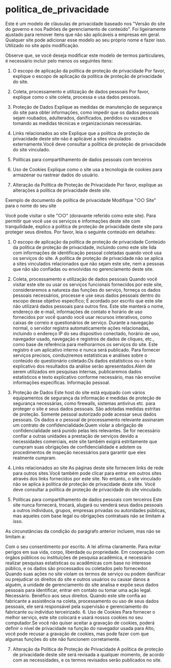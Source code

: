 # politica_de_privacidade

Este é um modelo de cláusulas de privacidade baseado nos "Versão do site do governo e nos Padrões de gerenciamento de conteúdo". Foi ligeiramente ajustado para remover itens que não são aplicáveis ​​a empresas em geral. Qualquer site pode adicionar esse modelo ao seu próprio nome e fazer isso. Utilizado no site após modificação.

Observe que, se você deseja modificar este modelo de termos particulares, é necessário incluir pelo menos os seguintes itens:

1. O escopo de aplicação da política de proteção de privacidade
Por favor, explique o escopo de aplicação da política de proteção de privacidade do site.

2. Coleta, processamento e utilização de dados pessoais
Por favor, explique como o site coleta, processa e usa dados pessoais.

3. Proteção de Dados
Explique as medidas de manutenção de segurança do site para obter informações, como impedir que os dados pessoais sejam roubados, adulterados, danificados, perdidos ou vazados e tomando as medidas técnicas e organizacionais necessárias.

4. Links relacionados ao site
Explique que a política de proteção de privacidade deste site não é aplicável a sites vinculados externamente.Você deve consultar a política de proteção de privacidade do site vinculado.

5. Políticas para compartilhamento de dados pessoais com terceiros
6. Uso de Cookies
Explique como o site usa a tecnologia de cookies para armazenar ou rastrear dados do usuário.

7. Alteração da Política de Proteção de Privacidade
Por favor, explique as alterações à política de privacidade deste site.

Exemplo de documento de política de privacidade
Modifique "○○ Site" para o nome do seu site

Você pode visitar o site "○○" (doravante referido como este site). Para permitir que você use os serviços e informações deste site com tranquilidade, explico a política de proteção de privacidade deste site para proteger seus direitos. Por favor, leia o seguinte conteúdo em detalhes:

1. O escopo de aplicação da política de proteção de privacidade
Conteúdo da política de proteção de privacidade, incluindo como este site lida com informações de identificação pessoal coletadas quando você usa os serviços do site. A política de proteção de privacidade não se aplica a sites vinculados relacionados que não sejam este site, nem a pessoas que não são confiadas ou envolvidas no gerenciamento deste site.

2. Coleta, processamento e utilização de dados pessoais
Quando você visitar este site ou usar os serviços funcionais fornecidos por este site, consideraremos a natureza das funções do serviço, forneça os dados pessoais necessários, processe e use seus dados pessoais dentro do escopo desse objetivo específico; É acordado por escrito que este site não utilizará dados pessoais para outros fins.
Este site manterá o nome, endereço de e-mail, informações de contato e horário de uso fornecidos por você quando você usar recursos interativos, como caixas de correio e questionários de serviço.
Durante a navegação normal, o servidor registra automaticamente ações relacionadas, incluindo o endereço IP do seu dispositivo conectado, horário de uso, navegador usado, navegação e registros de dados de cliques, etc., como base de referência para melhorarmos os serviços do site. Este registro é um aplicativo interno e nunca será publicado.
Para fornecer serviços precisos, conduziremos estatísticas e análises sobre o conteúdo do questionário coletado.Os dados estatísticos ou o texto explicativo dos resultados da análise serão apresentados.Além de serem utilizados em pesquisas internas, publicaremos dados estatísticos e texto explicativo conforme necessário, mas não envolve informações específicas. Informação pessoal.
3. Proteção de Dados
Este host do site está equipado com vários equipamentos de segurança da informação e medidas de proteção de segurança necessárias, como firewalls, sistemas antivírus etc. para proteger o site e seus dados pessoais. São adotadas medidas estritas de proteção. Somente pessoal autorizado pode acessar seus dados pessoais. Os dados e o pessoal de processamento relevante assinaram um contrato de confidencialidade.Quem violar a obrigação de confidencialidade será punido pelas leis relevantes.
Se for necessário confiar a outras unidades a prestação de serviços devido a necessidades comerciais, este site também exigirá estritamente que cumpram suas obrigações de confidencialidade e adotem os procedimentos de inspeção necessários para garantir que eles realmente cumpram.
4. Links relacionados ao site
As páginas deste site fornecem links de rede para outros sites.Você também pode clicar para entrar em outros sites através dos links fornecidos por este site. No entanto, o site vinculado não se aplica à política de proteção de privacidade deste site. Você deve consultar a política de proteção de privacidade do site vinculado.

5. Políticas para compartilhamento de dados pessoais com terceiros
Este site nunca fornecerá, trocará, alugará ou venderá seus dados pessoais a outros indivíduos, grupos, empresas privadas ou autoridades públicas, mas aqueles com base legal ou obrigações contratuais não se limitam a isso.

As circunstâncias da condição do parágrafo anterior incluem, mas não se limitam a:

Com o seu consentimento por escrito.
A lei afirma claramente.
Para evitar perigos em sua vida, corpo, liberdade ou propriedade.
Em cooperação com órgãos públicos ou instituições de pesquisa acadêmica, é necessário realizar pesquisas estatísticas ou acadêmicas com base no interesse público, e os dados são processados ​​ou coletados pelo fornecedor.
Quando suas ações no site violam os termos de serviço ou podem danificar ou prejudicar os direitos do site e outros usuários ou causar danos a alguém, a unidade de gerenciamento do site analisa e expõe seus dados pessoais para identificar, entrar em contato ou tomar uma ação legal. Necessário.
Benéfico aos seus direitos.
Quando este site confia ao fabricante a assistência na coleta, processamento ou uso de seus dados pessoais, ele será responsável pela supervisão e gerenciamento do fabricante ou indivíduo terceirizado.
6. Uso de Cookies
Para fornecer o melhor serviço, este site colocará e usará nossos cookies no seu computador.Se você não quiser aceitar a gravação de cookies, poderá definir o nível de privacidade na função do navegador usada para Alto, você pode recusar a gravação de cookies, mas pode fazer com que algumas funções do site não funcionem corretamente.

7. Alteração da Política de Proteção de Privacidade
A política de proteção de privacidade deste site será revisada a qualquer momento, de acordo com as necessidades, e os termos revisados ​​serão publicados no site.
